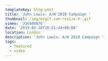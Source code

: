 ```yaml
---
templateKey: blog-post
title: 'John Lewis- A/W 2018 Campaign '
thumbnail: /img/ezgif.com-resize-4-.gif
vimeo: '316404076'
date: '2019-02-10T16:21:44+00:00'
location: London
description: 'John Lewis- A/W 2018 Campaign '
tags:
  - featured
  - video
---
```



